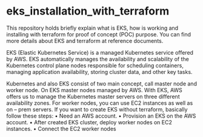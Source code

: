# eks_installation_with_terraform
 
This repository holds briefly explain what is EKS, how is working and installing with terraform for proof of concept (POC) purpose. You can find more details about EKS and terraform at reference documents.

EKS  (Elastic Kubernetes Service) is a managed Kubernetes service offered by AWS. EKS automatically manages the availability and scalability of the Kubernetes control plane nodes responsible for scheduling containers, managing application availability, storing cluster data, and other key tasks.

Kubernetes and also EKS consist of two main concept, call master node and worker node. On EKS master nodes managed by AWS.  With EKS, AWS offers us to manage the Kubernetes master servers on three different availability zones. For worker nodes, you can use EC2 instances as well as on – prem servers.  If you want to create EKS without terraform, basically follow these steps:
•	Need an AWS account. 
•	Provision an EKS on the AWS account.
•	After created EKS cluster, deploy worker nodes on EC2 instances.
•	Connect the EC2 worker nodes 


